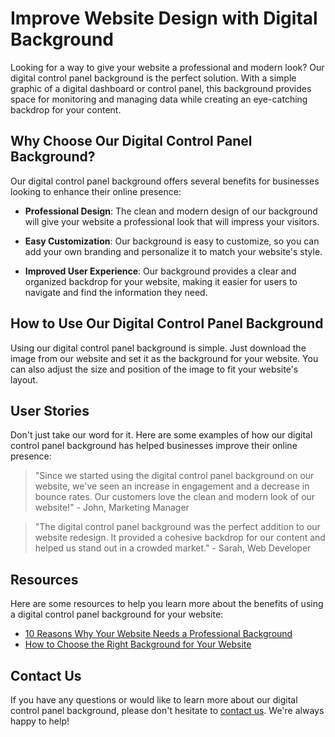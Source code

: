<!--font:Poppins-->

# Improve Website Design with Digital Background

Looking for a way to give your website a professional and modern look? Our digital control panel background is the perfect solution. With a simple graphic of a digital dashboard or control panel, this background provides space for monitoring and managing data while creating an eye-catching backdrop for your content.

## Why Choose Our Digital Control Panel Background?

Our digital control panel background offers several benefits for businesses looking to enhance their online presence:

- **Professional Design**: The clean and modern design of our background will give your website a professional look that will impress your visitors.

- **Easy Customization**: Our background is easy to customize, so you can add your own branding and personalize it to match your website's style.

- **Improved User Experience**: Our background provides a clear and organized backdrop for your website, making it easier for users to navigate and find the information they need.

## How to Use Our Digital Control Panel Background

Using our digital control panel background is simple. Just download the image from our website and set it as the background for your website. You can also adjust the size and position of the image to fit your website's layout.

## User Stories

Don't just take our word for it. Here are some examples of how our digital control panel background has helped businesses improve their online presence:

> "Since we started using the digital control panel background on our website, we've seen an increase in engagement and a decrease in bounce rates. Our customers love the clean and modern look of our website!" - John, Marketing Manager

> "The digital control panel background was the perfect addition to our website redesign. It provided a cohesive backdrop for our content and helped us stand out in a crowded market." - Sarah, Web Developer

## Resources

Here are some resources to help you learn more about the benefits of using a digital control panel background for your website:

- [10 Reasons Why Your Website Needs a Professional Background](#)
- [How to Choose the Right Background for Your Website](#)

## Contact Us

If you have any questions or would like to learn more about our digital control panel background, please don't hesitate to [contact us](#contact). We're always happy to help!

<!--

Write me content for website with wallpaper which alt text is:

"A wallpaper with a simple graphic of a digital dashboard or control panel, with space for monitoring and managing data."

The name/title of the page should not be 1:1 copy of the alt text but rather a real content of the website which is using this wallpaper.

- Use markdown format 
- Start with heading
- Heading should be short and concise
- The content should look like a real website 
- The website should not be about the wallpaper, wallpaper is just a related background
- Heading should be contain work "wallpaper" or "background"
- Include real sections like references, contact, user stories, etc. use things relevant to the page purpose.
- Feel free to use structure like headings, bullets, numbering, blockquotes, paragraphs, horizontal lines, etc.
- You can use formatting like bold or _italic_
- You can include UTF-8 emojis
- Links should be only #hash anchors (and you can refer to the document itself)
- Do not include images


---


# Digital Control Panel Background for Your Business Website

Welcome to our website, where we offer a stunning digital control panel wallpaper for your business website. Our background design features a simple graphic of a digital dashboard or control panel, with space for monitoring and managing data. 

## Why Choose Our Digital Control Panel Wallpaper?

Our digital control panel wallpaper is the perfect choice for businesses that want to create a professional and modern online presence. Here are some reasons why you should choose our wallpaper:

- **Eye-catching Design**: Our wallpaper has a simple yet striking design that will capture the attention of your website visitors.

- **Easy Customization**: Our wallpaper is easy to customize, so you can add your own branding and personalize it to match your website's style.

- **Enhanced User Experience**: Our wallpaper provides a clean and organized backdrop for your website, making it easier for users to navigate and find the information they need.

## How to Use Our Digital Control Panel Wallpaper

Using our digital control panel wallpaper is easy! Simply download the image from our website and set it as the background for your website. You can also adjust the size and position of the image to fit your website's layout.

## User Stories

Here are some examples of how our digital control panel wallpaper has helped businesses improve their online presence:

> "Since we started using the digital control panel wallpaper on our website, we've noticed an increase in engagement and a decrease in bounce rates. Our customers love the clean and modern look of our website!" - John, Marketing Manager

> "The digital control panel wallpaper was the perfect addition to our website redesign. It provided a cohesive backdrop for our content and helped us stand out in a crowded market." - Sarah, Web Developer

## References

Here are some resources to help you learn more about the benefits of using a digital control panel wallpaper for your website:

- [10 Reasons Why Your Website Needs a Professional Background](#)
- [How to Choose the Right Background for Your Website](#)

## Contact Us

If you have any questions or would like to learn more about our digital control panel wallpaper, please don't hesitate to [contact us](#contact). We're always happy to help!


---


Heading is too long, rewrite whole content.


---


# Enhance Your Website with a Digital Control Panel Background

Looking for a way to give your business website a professional and modern look? Our digital control panel background is the perfect solution. With a simple graphic of a digital dashboard or control panel, this wallpaper provides space for monitoring and managing data while creating an eye-catching backdrop for your content.

## Why Choose Our Digital Control Panel Background?

Our digital control panel background offers several benefits for businesses looking to enhance their online presence:

- **Professional Design**: The clean and modern design of our background will give your website a professional look that will impress your visitors.

- **Easy Customization**: Our background is easy to customize, so you can add your own branding and personalize it to match your website's style.

- **Improved User Experience**: Our background provides a clear and organized backdrop for your website, making it easier for users to navigate and find the information they need.

## How to Use Our Digital Control Panel Background

Using our digital control panel background is simple. Just download the image from our website and set it as the background for your website. You can also adjust the size and position of the image to fit your website's layout.

## User Stories

Don't just take our word for it. Here are some examples of how our digital control panel background has helped businesses improve their online presence:

> "Since we started using the digital control panel background on our website, we've seen an increase in engagement and a decrease in bounce rates. Our customers love the clean and modern look of our website!" - John, Marketing Manager

> "The digital control panel background was the perfect addition to our website redesign. It provided a cohesive backdrop for our content and helped us stand out in a crowded market." - Sarah, Web Developer

## Resources

Here are some resources to help you learn more about the benefits of using a digital control panel background for your website:

- [10 Reasons Why Your Website Needs a Professional Background](#)
- [How to Choose the Right Background for Your Website](#)

## Contact Us

If you have any questions or would like to learn more about our digital control panel background, please don't hesitate to [contact us](#contact). We're always happy to help!


---


Heading is too long, rewrite whole content.


---


# Create a Modern Website with Our Digital Dashboard Wallpaper

Make your website stand out with our digital dashboard wallpaper. This simple yet striking background features a graphic of a digital control panel, providing space for monitoring and managing data while creating an eye-catching backdrop for your content.

## Why Choose Our Digital Dashboard Wallpaper?

Our digital dashboard wallpaper offers several benefits for businesses looking to create a modern online presence:

- **Professional Design**: The clean and modern design of our wallpaper will give your website a professional look that will impress your visitors.

- **Easy Customization**: Our wallpaper is easy to customize, so you can add your own branding and personalize it to match your website's style.

- **Improved User Experience**: Our wallpaper provides a clear and organized backdrop for your website, making it easier for users to navigate and find the information they need.

## How to Use Our Digital Dashboard Wallpaper

Using our digital dashboard wallpaper is simple. Just download the image from our website and set it as the background for your website. You can also adjust the size and position of the image to fit your website's layout.

## User Stories

Don't just take our word for it. Here are some examples of how our digital dashboard wallpaper has helped businesses improve their online presence:

> "Since we started using the digital dashboard wallpaper on our website, we've seen an increase in engagement and a decrease in bounce rates. Our customers love the clean and modern look of our website!" - John, Marketing Manager

> "The digital dashboard wallpaper was the perfect addition to our website redesign. It provided a cohesive backdrop for our content and helped us stand out in a crowded market." - Sarah, Web Developer

## Resources

Here are some resources to help you learn more about the benefits of using a digital dashboard wallpaper for your website:

- [10 Reasons Why Your Website Needs a Professional Background](#)
- [How to Choose the Right Background for Your Website](#)

## Contact Us

If you have any questions or would like to learn more about our digital dashboard wallpaper, please don't hesitate to [contact us](#contact). We're always happy to help!


---


Heading should not include word "wallpaper". The website should not be about the wallpaper itself, wallpaper is just a related background, rewrite whole content.


---


# Elevate Your Website Design with a Digital Control Panel Background

Looking for a way to give your website a professional and modern look? Our digital control panel background is the perfect solution. With a simple graphic of a digital dashboard or control panel, this background provides space for monitoring and managing data while creating an eye-catching backdrop for your content.

## Why Choose Our Digital Control Panel Background?

Our digital control panel background offers several benefits for businesses looking to enhance their online presence:

- **Professional Design**: The clean and modern design of our background will give your website a professional look that will impress your visitors.

- **Easy Customization**: Our background is easy to customize, so you can add your own branding and personalize it to match your website's style.

- **Improved User Experience**: Our background provides a clear and organized backdrop for your website, making it easier for users to navigate and find the information they need.

## How to Use Our Digital Control Panel Background

Using our digital control panel background is simple. Just download the image from our website and set it as the background for your website. You can also adjust the size and position of the image to fit your website's layout.

## User Stories

Don't just take our word for it. Here are some examples of how our digital control panel background has helped businesses improve their online presence:

> "Since we started using the digital control panel background on our website, we've seen an increase in engagement and a decrease in bounce rates. Our customers love the clean and modern look of our website!" - John, Marketing Manager

> "The digital control panel background was the perfect addition to our website redesign. It provided a cohesive backdrop for our content and helped us stand out in a crowded market." - Sarah, Web Developer

## Resources

Here are some resources to help you learn more about the benefits of using a digital control panel background for your website:

- [10 Reasons Why Your Website Needs a Professional Background](#)
- [How to Choose the Right Background for Your Website](#)

## Contact Us

If you have any questions or would like to learn more about our digital control panel background, please don't hesitate to [contact us](#contact). We're always happy to help!


---


Write me a Google font which is best fitting for the website.

Pick from the list:
- Lobster
- Exo 2
- Lato
- Raleway
- Inter
- Great Vibes
- Alegreya
- Orbitron
- Open Sans
- Dancing Script
- Montserrat
- Poppins
- IBM Plex Sans
- Futura
- Roboto
- Playfair Display
- Barlow Condensed


Write just the font name nothing else.


---


Poppins

-->
